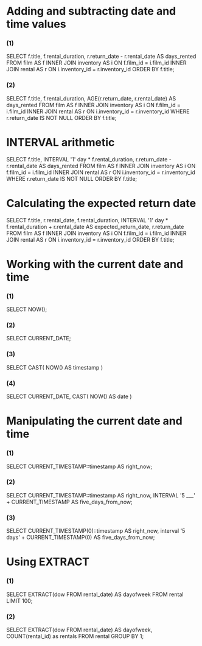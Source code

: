 # Adding and subtracting date and time values
### (1)
SELECT f.title, f.rental_duration,
    r.return_date - r.rental_date AS days_rented
FROM film AS f
     INNER JOIN inventory AS i ON f.film_id = i.film_id
     INNER JOIN rental AS r ON i.inventory_id = r.inventory_id
ORDER BY f.title;

### (2)
SELECT f.title, f.rental_duration,
	AGE(r.return_date, r.rental_date) AS days_rented
FROM film AS f
	INNER JOIN inventory AS i ON f.film_id = i.film_id
	INNER JOIN rental AS r ON i.inventory_id = r.inventory_id
WHERE r.return_date IS NOT NULL
ORDER BY f.title;

# INTERVAL arithmetic
SELECT
	f.title,
    INTERVAL '1' day * f.rental_duration,
    r.return_date - r.rental_date AS days_rented
FROM film AS f
    INNER JOIN inventory AS i ON f.film_id = i.film_id
    INNER JOIN rental AS r ON i.inventory_id = r.inventory_id
WHERE r.return_date IS NOT NULL
ORDER BY f.title;

# Calculating the expected return date
SELECT
    f.title,
	r.rental_date,
    f.rental_duration,
    INTERVAL '1' day * f.rental_duration + r.rental_date AS expected_return_date,
    r.return_date
FROM film AS f
    INNER JOIN inventory AS i ON f.film_id = i.film_id
    INNER JOIN rental AS r ON i.inventory_id = r.inventory_id
ORDER BY f.title;

# Working with the current date and time
### (1)
SELECT NOW();

### (2)
SELECT CURRENT_DATE;

### (3)
SELECT CAST( NOW() AS timestamp )

### (4)
SELECT 
	CURRENT_DATE,
    CAST( NOW() AS date )

# Manipulating the current date and time
### (1)
SELECT 
CURRENT_TIMESTAMP::timestamp AS right_now;

### (2)
SELECT
CURRENT_TIMESTAMP::timestamp AS right_now,
INTERVAL '5 ___' + CURRENT_TIMESTAMP AS five_days_from_now;

### (3)
SELECT
CURRENT_TIMESTAMP(0)::timestamp AS right_now,
interval '5 days' + CURRENT_TIMESTAMP(0) AS five_days_from_now;

# Using EXTRACT
### (1)
SELECT 
  EXTRACT(dow FROM rental_date) AS dayofweek 
FROM rental 
LIMIT 100;

### (2)
SELECT 
  EXTRACT(dow FROM rental_date) AS dayofweek, 
  COUNT(rental_id) as rentals 
FROM rental 
GROUP BY 1;

